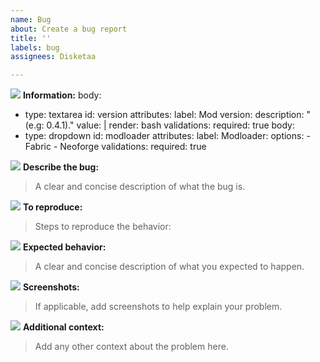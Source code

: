 ```yaml
---
name: Bug
about: Create a bug report
title: ''
labels: bug
assignees: Disketaa

---
```


![](https://github.com/Disketaa/Harmonium/blob/workspace/workspace/assets/icons/icon_number_1.png?raw=true) **Information:**
body:
- type: textarea
  id: version
  attributes:
    label: Mod version:
    description: "(e.g: 0.4.1)."
    value: |
    render: bash
  validations:
    required: true
body:
- type: dropdown
  id: modloader
  attributes:
    label: Modloader:
    options:
      - Fabric
      - Neoforge
  validations:
    required: true

![](https://github.com/Disketaa/Harmonium/blob/workspace/workspace/assets/icons/icon_number_1.png?raw=true) **Describe the bug:**
> A clear and concise description of what the bug is.

![](https://github.com/Disketaa/Harmonium/blob/workspace/workspace/assets/icons/icon_number_2.png?raw=true) **To reproduce:**
>Steps to reproduce the behavior:

![](https://github.com/Disketaa/Harmonium/blob/workspace/workspace/assets/icons/icon_number_3.png?raw=true) **Expected behavior:**
>A clear and concise description of what you expected to happen.

![](https://github.com/Disketaa/Harmonium/blob/workspace/workspace/assets/icons/icon_number_4.png?raw=true) **Screenshots:**
>If applicable, add screenshots to help explain your problem.

![](https://github.com/Disketaa/Harmonium/blob/workspace/workspace/assets/icons/icon_number_5.png?raw=true) **Additional context:**
>Add any other context about the problem here.
